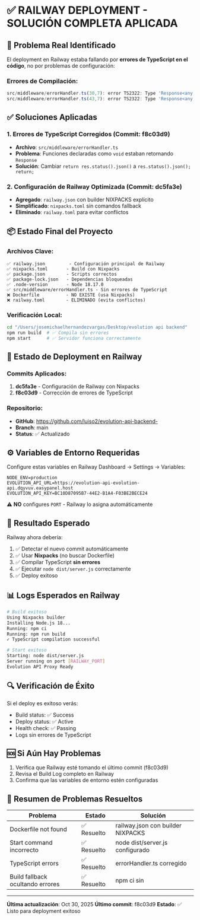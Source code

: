 # ✅ RAILWAY DEPLOYMENT - SOLUCIÓN COMPLETA APLICADA

## 🎯 Problema Real Identificado

El deployment en Railway estaba fallando por **errores de TypeScript en el código**, no por problemas de configuración:

### Errores de Compilación:
```typescript
src/middleware/errorHandler.ts(30,7): error TS2322: Type 'Response<any, Record<string, any>>' is not assignable to type 'void'.
src/middleware/errorHandler.ts(43,7): error TS2322: Type 'Response<any, Record<string, any>>' is not assignable to type 'void'.
```

## ✅ Soluciones Aplicadas

### 1. **Errores de TypeScript Corregidos** (Commit: f8c03d9)
   - **Archivo**: `src/middleware/errorHandler.ts`
   - **Problema**: Funciones declaradas como `void` estaban retornando `Response`
   - **Solución**: Cambiar `return res.status().json()` a `res.status().json(); return;`

### 2. **Configuración de Railway Optimizada** (Commit: dc5fa3e)
   - **Agregado**: `railway.json` con builder NIXPACKS explícito
   - **Simplificado**: `nixpacks.toml` sin comandos fallback
   - **Eliminado**: `railway.toml` para evitar conflictos

## 📦 Estado Final del Proyecto

### Archivos Clave:
```
✅ railway.json         - Configuración principal de Railway
✅ nixpacks.toml       - Build con Nixpacks
✅ package.json        - Scripts correctos
✅ package-lock.json   - Dependencias bloqueadas
✅ .node-version       - Node 18.17.0
✅ src/middleware/errorHandler.ts - Sin errores de TypeScript
❌ Dockerfile          - NO EXISTE (usa Nixpacks)
❌ railway.toml        - ELIMINADO (evita conflictos)
```

### Verificación Local:
```bash
cd "/Users/josemichaelhernandezvargas/Desktop/evolution api backend"
npm run build  # ✅ Compila sin errores
npm start      # ✅ Servidor funciona correctamente
```

## 🚀 Estado de Deployment en Railway

### Commits Aplicados:
1. **dc5fa3e** - Configuración de Railway con Nixpacks
2. **f8c03d9** - Corrección de errores de TypeScript

### Repositorio:
- **GitHub**: https://github.com/luiso2/evolution-api-backend-
- **Branch**: main
- **Status**: ✅ Actualizado

## ⚙️ Variables de Entorno Requeridas

Configure estas variables en Railway Dashboard → Settings → Variables:

```env
NODE_ENV=production
EVOLUTION_API_URL=https://evolution-api-evolution-api.dqyvuv.easypanel.host
EVOLUTION_API_KEY=BC10D87095B7-44E2-B1A4-F03BE2BECE24
```

⚠️ **NO** configures `PORT` - Railway lo asigna automáticamente

## 🎯 Resultado Esperado

Railway ahora debería:
1. ✅ Detectar el nuevo commit automáticamente
2. ✅ Usar **Nixpacks** (no buscar Dockerfile)
3. ✅ Compilar TypeScript **sin errores**
4. ✅ Ejecutar `node dist/server.js` correctamente
5. ✅ Deploy exitoso

## 📊 Logs Esperados en Railway

```bash
# Build exitoso
Using Nixpacks builder
Installing Node.js 18...
Running: npm ci
Running: npm run build
✓ TypeScript compilation successful

# Start exitoso
Starting: node dist/server.js
Server running on port [RAILWAY_PORT]
Evolution API Proxy Ready
```

## 🔍 Verificación de Éxito

Si el deploy es exitoso verás:
- Build status: ✅ Success
- Deploy status: ✅ Active
- Health check: ✅ Passing
- Logs sin errores de TypeScript

## 🆘 Si Aún Hay Problemas

1. Verifica que Railway esté tomando el último commit (f8c03d9)
2. Revisa el Build Log completo en Railway
3. Confirma que las variables de entorno estén configuradas

## 📝 Resumen de Problemas Resueltos

| Problema | Estado | Solución |
|----------|--------|----------|
| Dockerfile not found | ✅ Resuelto | railway.json con builder NIXPACKS |
| Start command incorrecto | ✅ Resuelto | node dist/server.js configurado |
| TypeScript errors | ✅ Resuelto | errorHandler.ts corregido |
| Build fallback ocultando errores | ✅ Resuelto | npm ci sin || fallback |

---

**Última actualización**: Oct 30, 2025
**Último commit**: f8c03d9
**Estado**: ✅ Listo para deployment exitoso
